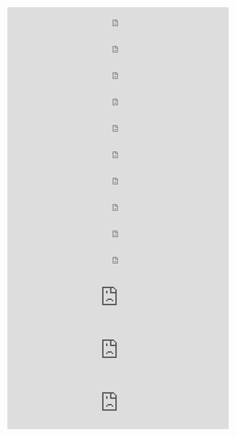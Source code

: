 <iframe width="100%" height="60" src="https://www.mixcloud.com/widget/iframe/?hide_cover=1&mini=1&feed=%2Faxlfc%2Fcasa-lola-jam-session-na-x%2F" frameborder="0" ></iframe>

<iframe width="100%" height="60" src="https://www.mixcloud.com/widget/iframe/?hide_cover=1&mini=1&feed=%2Faxlfc%2Fcasa-lola-jam-sessions-na-x-1%2F" frameborder="0" ></iframe>

<iframe width="100%" height="60" src="https://www.mixcloud.com/widget/iframe/?hide_cover=1&mini=1&feed=%2Faxlfc%2Fcasa-lola-jam-sessions-na-x-2%2F" frameborder="0" ></iframe>

<iframe width="100%" height="60" src="https://www.mixcloud.com/widget/iframe/?hide_cover=1&mini=1&feed=%2Faxlfc%2Fcasa-lola-jam-sessions-na-x-35%2F" frameborder="0" ></iframe>

<iframe width="100%" height="60" src="https://www.mixcloud.com/widget/iframe/?hide_cover=1&mini=1&feed=%2Faxlfc%2Fcasa-lola-jam-sessions-na-x-23%2F" frameborder="0" ></iframe>

<iframe width="100%" height="60" src="https://www.mixcloud.com/widget/iframe/?hide_cover=1&mini=1&feed=%2Faxlfc%2Fcasa-lola-jam-sessions-na-x-13%2F" frameborder="0" ></iframe>

<iframe width="100%" height="60" src="https://www.mixcloud.com/widget/iframe/?hide_cover=1&mini=1&feed=%2Faxlfc%2Fcasa-lola-jam-sessions-na-x-33%2F" frameborder="0" ></iframe>

<iframe width="100%" height="60" src="https://www.mixcloud.com/widget/iframe/?hide_cover=1&mini=1&feed=%2Faxlfc%2Fcasa-lola-jam-sessions-na-x-%CF%80%2F" frameborder="0" ></iframe>

<iframe width="100%" height="60" src="https://www.mixcloud.com/widget/iframe/?hide_cover=1&mini=1&feed=%2Faxlfc%2Fcasa-lola-jam-sessions-na-x-iv%2F" frameborder="0" ></iframe>

<iframe width="100%" height="60" src="https://www.mixcloud.com/widget/iframe/?hide_cover=1&mini=1&feed=%2Faxlfc%2Fcasa-lola-jam-sessions-na-x-iv-34%2F" frameborder="0" ></iframe>

<iframe width="100%" height="120" src="https://www.mixcloud.com/widget/iframe/?hide_cover=1&feed=%2Faxlfc%2Fcasa-lola-jam-sessions-na-x-5%2F" frameborder="0" ></iframe>

<iframe width="100%" height="120" src="https://www.mixcloud.com/widget/iframe/?hide_cover=1&feed=%2Faxlfc%2Fcasa-lola-jam-sessions-na-x-6%2F" frameborder="0" ></iframe>

<iframe width="100%" height="120" src="https://www.mixcloud.com/widget/iframe/?hide_cover=1&feed=%2Faxlfc%2Fcasa-lola-jam-sessions-na-x-7%2F" frameborder="0" ></iframe>
